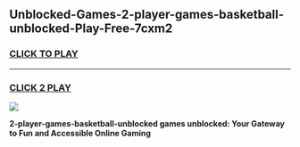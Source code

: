 
## Unblocked-Games-2-player-games-basketball-unblocked-Play-Free-7cxm2
<h3>
<a href="https://premium76.site?title=2-player-games-basketball-unblocked&ref=21A">CLICK TO PLAY</a></h3>
<hr>

<h3>
<a href="https://premium76.site?title=2-player-games-basketball-unblocked&ref=21A">CLICK 2 PLAY</a>
  
</h3>

<a href="https://premium76.site?title=2-player-games-basketball-unblocked&ref=21A"><img src="https://clearcache.store/games.png"></a>


**2-player-games-basketball-unblocked games unblocked: Your Gateway to Fun and Accessible Online Gaming**
